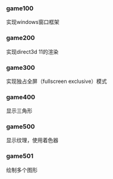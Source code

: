 ### game100 
实现windows窗口框架

### game200
实现direct3d 11的渲染

### game300
实现独占全屏（fullscreen exclusive）模式

### game400
显示三角形

### game500
显示纹理，使用着色器

### game501
绘制多个图形